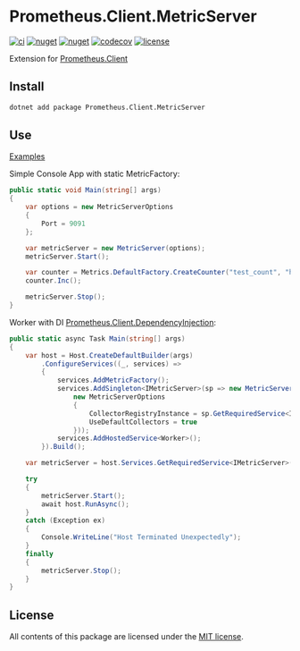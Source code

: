 # Prometheus.Client.MetricServer

[![ci](https://img.shields.io/github/actions/workflow/status/prom-client-net/prom-client-metricserver/ci.yml?branch=main&label=ci&logo=github&style=flat-square)](https://github.com/prom-client-net/prom-client-metricserver/actions/workflows/ci.yml)
[![nuget](https://img.shields.io/nuget/v/Prometheus.Client.MetricServer?logo=nuget&style=flat-square)](https://www.nuget.org/packages/Prometheus.Client.MetricServer)
[![nuget](https://img.shields.io/nuget/dt/Prometheus.Client.MetricServer?logo=nuget&style=flat-square)](https://www.nuget.org/packages/Prometheus.Client.MetricServer)
[![codecov](https://img.shields.io/codecov/c/github/prom-client-net/prom-client-metricserver?logo=codecov&style=flat-square)](https://app.codecov.io/gh/prom-client-net/prom-client-metricserver)
[![license](https://img.shields.io/github/license/prom-client-net/prom-client-metricserver?style=flat-square)](https://github.com/prom-client-net/prom-client-metricserver/blob/main/LICENSE)

Extension for [Prometheus.Client](https://github.com/prom-client-net/prom-client)

## Install

```sh
dotnet add package Prometheus.Client.MetricServer
```

## Use

[Examples](https://github.com/prom-client-net/prom-examples)

Simple Console App with static MetricFactory:

```c#
public static void Main(string[] args)
{
    var options = new MetricServerOptions
    {
        Port = 9091
    };

    var metricServer = new MetricServer(options);
    metricServer.Start();

    var counter = Metrics.DefaultFactory.CreateCounter("test_count", "helptext");
    counter.Inc();

    metricServer.Stop();
}

```

Worker with DI [Prometheus.Client.DependencyInjection](https://github.com/prom-client-net/prom-client-dependencyinjection):

```c#
public static async Task Main(string[] args)
{
    var host = Host.CreateDefaultBuilder(args)
        .ConfigureServices((_, services) =>
        {
            services.AddMetricFactory();
            services.AddSingleton<IMetricServer>(sp => new MetricServer(
                new MetricServerOptions
                {
                    CollectorRegistryInstance = sp.GetRequiredService<ICollectorRegistry>(),
                    UseDefaultCollectors = true
                }));
            services.AddHostedService<Worker>();
        }).Build();

    var metricServer = host.Services.GetRequiredService<IMetricServer>();

    try
    {
        metricServer.Start();
        await host.RunAsync();
    }
    catch (Exception ex)
    {
        Console.WriteLine("Host Terminated Unexpectedly");
    }
    finally
    {
        metricServer.Stop();
    }
}

```

## License

All contents of this package are licensed under the [MIT license](https://opensource.org/licenses/MIT).
